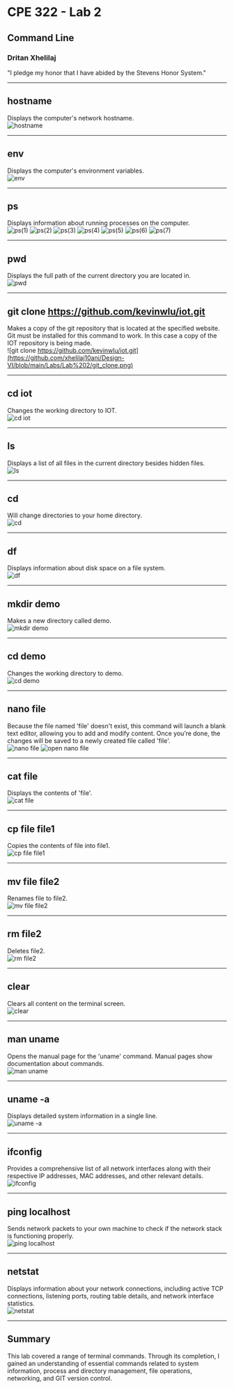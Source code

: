 # CPE 322 - Lab 2
## Command Line
### Dritan Xhelilaj </br>
"I pledge my honor that I have abided by the Stevens Honor System."

---
## hostname
Displays the computer's network hostname. </br>
![hostname](https://github.com/xhelilaj10ani/Design-VI/blob/main/Labs/Lab%202/hostname.png)

---
## env
Displays the computer's environment variables. </br>
![env](https://github.com/xhelilaj10ani/Design-VI/blob/main/Labs/Lab%202/env.png)

---
## ps
Displays information about running processes on the computer. </br>
![ps(1)](https://github.com/xhelilaj10ani/Design-VI/blob/main/Labs/Lab%202/ps(1).png)
![ps(2)](https://github.com/xhelilaj10ani/Design-VI/blob/main/Labs/Lab%202/ps(2).png)
![ps(3)](https://github.com/xhelilaj10ani/Design-VI/blob/main/Labs/Lab%202/ps(3).png)
![ps(4)](https://github.com/xhelilaj10ani/Design-VI/blob/main/Labs/Lab%202/ps(4).png)
![ps(5)](https://github.com/xhelilaj10ani/Design-VI/blob/main/Labs/Lab%202/ps(5).png)
![ps(6)](https://github.com/xhelilaj10ani/Design-VI/blob/main/Labs/Lab%202/ps(6).png)
![ps(7)](https://github.com/xhelilaj10ani/Design-VI/blob/main/Labs/Lab%202/ps(7).png)

---
## pwd
Displays the full path of the current directory you are located in. </br>
![pwd](https://github.com/xhelilaj10ani/Design-VI/blob/main/Labs/Lab%202/pwd.png)

---
## git clone https://github.com/kevinwlu/iot.git
Makes a copy of the git repository that is located at the specified website. Git must be installed for this command to work. In this case a copy of the IOT repository is being made. </br>
![git clone https://github.com/kevinwlu/iot.git](https://github.com/xhelilaj10ani/Design-VI/blob/main/Labs/Lab%202/git_clone.png)

---
## cd iot
Changes the working directory to IOT. </br>
![cd iot](https://github.com/xhelilaj10ani/Design-VI/blob/main/Labs/Lab%202/cd_iot.png)

---
## ls
Displays a list of all files in the current directory besides hidden files. </br>
![ls](https://github.com/xhelilaj10ani/Design-VI/blob/main/Labs/Lab%202/ls.png)

---
## cd
Will change directories to your home directory. </br>
![cd](https://github.com/xhelilaj10ani/Design-VI/blob/main/Labs/Lab%202/cd.png)

---
## df
Displays information about disk space on a file system. </br>
![df](https://github.com/xhelilaj10ani/Design-VI/blob/main/Labs/Lab%202/df.png)

---
## mkdir demo
Makes a new directory called demo. </br>
![mkdir demo](https://github.com/xhelilaj10ani/Design-VI/blob/main/Labs/Lab%202/mkdir_demo.png)

---
## cd demo
Changes the working directory to demo. </br>
![cd demo](https://github.com/xhelilaj10ani/Design-VI/blob/main/Labs/Lab%202/cd_demo.png)

---
## nano file
Because the file named 'file' doesn't exist, this command will launch a blank text editor, allowing you to add and modify content. Once you’re done, the changes will be saved to a newly created file called 'file'. </br>
![nano file](https://github.com/xhelilaj10ani/Design-VI/blob/main/Labs/Lab%202/nano_file.png)
![open nano file](https://github.com/xhelilaj10ani/Design-VI/blob/main/Labs/Lab%202/open_nano_file.png)

---
## cat file
Displays the contents of 'file'. </br>
![cat file](https://github.com/xhelilaj10ani/Design-VI/blob/main/Labs/Lab%202/cat_file.png)

---
## cp file file1
Copies the contents of file into file1. </br>
![cp file file1](https://github.com/xhelilaj10ani/Design-VI/blob/main/Labs/Lab%202/cp_file_file1.png)

---
## mv file file2
Renames file to file2. </br>
![mv file file2](https://github.com/xhelilaj10ani/Design-VI/blob/main/Labs/Lab%202/mv_file_file2.png)

---
## rm file2
Deletes file2. </br>
![rm file2](https://github.com/xhelilaj10ani/Design-VI/blob/main/Labs/Lab%202/rm_file2.png)

---
## clear
Clears all content on the terminal screen. </br>
![clear](https://github.com/xhelilaj10ani/Design-VI/blob/main/Labs/Lab%202/clear.png)

---
## man uname
Opens the manual page for the 'uname' command. Manual pages show documentation about commands. </br>
![man uname](https://github.com/xhelilaj10ani/Design-VI/blob/main/Labs/Lab%202/man_uname.png)

---
## uname -a
Displays detailed system information in a single line. </br>
![uname -a](https://github.com/xhelilaj10ani/Design-VI/blob/main/Labs/Lab%202/uname_-a.png)

---
## ifconfig
Provides a comprehensive list of all network interfaces along with their respective IP addresses, MAC addresses, and other relevant details. </br>
![ifconfig](https://github.com/xhelilaj10ani/Design-VI/blob/main/Labs/Lab%202/ifconfig.png)

---
## ping localhost
Sends network packets to your own machine to check if the network stack is functioning properly. </br>
![ping localhost](https://github.com/xhelilaj10ani/Design-VI/blob/main/Labs/Lab%202/ping_localhost.png)

---
## netstat
Displays information about your network connections, including active TCP connections, listening ports, routing table details, and network interface statistics. </br>
![netstat](https://github.com/xhelilaj10ani/Design-VI/blob/main/Labs/Lab%202/netstat.png)

---
## Summary
This lab covered a range of terminal commands. Through its completion, I gained an understanding of essential commands related to system information, process and directory management, file operations, networking, and GIT version control.
